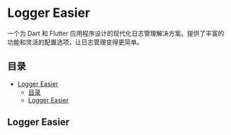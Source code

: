 # Logger Easier

一个为 Dart 和 Flutter 应用程序设计的现代化日志管理解决方案。提供了丰富的功能和灵活的配置选项，让日志管理变得更简单。

## 目录

- [Logger Easier](#logger-easier)
  - [目录](#目录)
  - [Logger Easier](#logger-easier-1)

## Logger Easier

